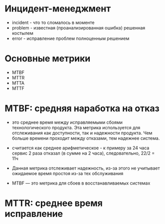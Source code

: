 # Инцидент-менеджмент

- incident - что то сломалось в моменте
- problem - известная (проанализированная ошибка) решенная костылем
- error - исправление проблем полноценным решением

# Основные метрики

- MTBF
- MTTR
- MTTA
- MTTF

# MTBF: средняя наработка на отказ

- это среднее время между исправляемыми сбоями технологического продукта. 
  Эта метрика используется для отслеживания как доступности, 
  так и надежности продукта. 
  Чем больше времени проходит между отказами, тем надежнее система.
  
- считается как среднее арифметическое - к примеру за 24 часа сервис 2 раза отказал (в сумме на 2 часа), следовательно, 22/2 = 11ч
- Данная метрика отслеживает надежность, из-за этого не учитывает ожидаемое время простоя из-за тех обслуживания
- MTBF — это метрика для сбоев в восстанавливаемых системах

# MTTR: среднее время исправление


